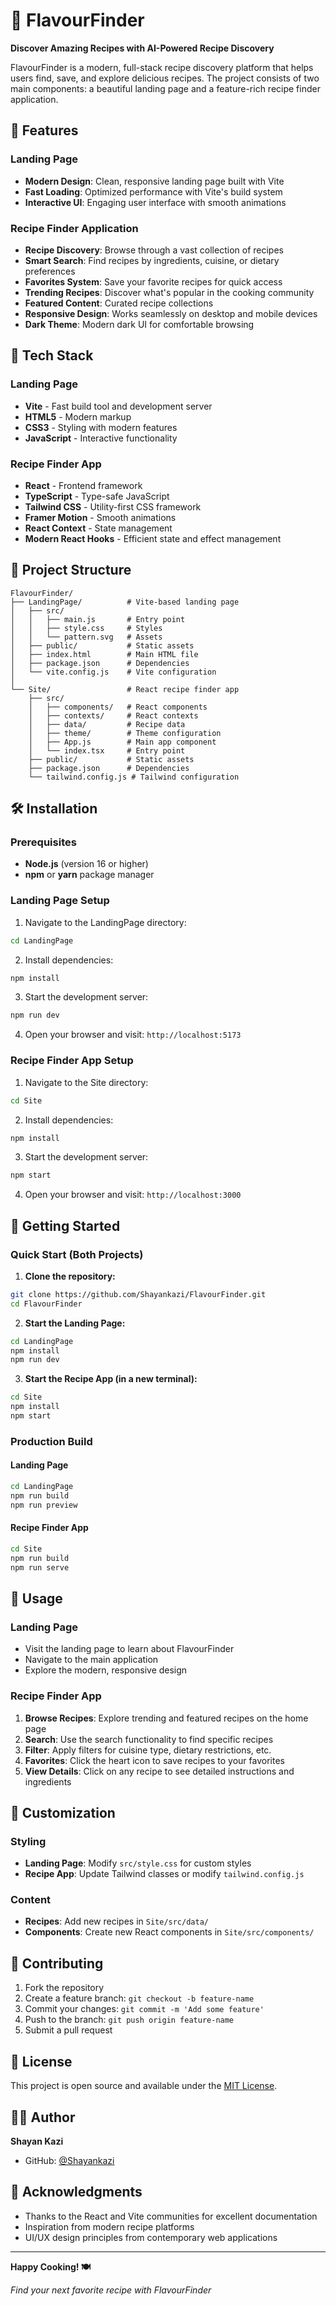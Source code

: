 # 🍳 FlavourFinder

**Discover Amazing Recipes with AI-Powered Recipe Discovery**

FlavourFinder is a modern, full-stack recipe discovery platform that helps users find, save, and explore delicious recipes. The project consists of two main components: a beautiful landing page and a feature-rich recipe finder application.

## 🌟 Features

### Landing Page
- **Modern Design**: Clean, responsive landing page built with Vite
- **Fast Loading**: Optimized performance with Vite's build system
- **Interactive UI**: Engaging user interface with smooth animations

### Recipe Finder Application
- **Recipe Discovery**: Browse through a vast collection of recipes
- **Smart Search**: Find recipes by ingredients, cuisine, or dietary preferences
- **Favorites System**: Save your favorite recipes for quick access
- **Trending Recipes**: Discover what's popular in the cooking community
- **Featured Content**: Curated recipe collections
- **Responsive Design**: Works seamlessly on desktop and mobile devices
- **Dark Theme**: Modern dark UI for comfortable browsing

## 🚀 Tech Stack

### Landing Page
- **Vite** - Fast build tool and development server
- **HTML5** - Modern markup
- **CSS3** - Styling with modern features
- **JavaScript** - Interactive functionality

### Recipe Finder App
- **React** - Frontend framework
- **TypeScript** - Type-safe JavaScript
- **Tailwind CSS** - Utility-first CSS framework
- **Framer Motion** - Smooth animations
- **React Context** - State management
- **Modern React Hooks** - Efficient state and effect management

## 📁 Project Structure

```
FlavourFinder/
├── LandingPage/          # Vite-based landing page
│   ├── src/
│   │   ├── main.js       # Entry point
│   │   ├── style.css     # Styles
│   │   └── pattern.svg   # Assets
│   ├── public/           # Static assets
│   ├── index.html        # Main HTML file
│   ├── package.json      # Dependencies
│   └── vite.config.js    # Vite configuration
│
└── Site/                 # React recipe finder app
    ├── src/
    │   ├── components/   # React components
    │   ├── contexts/     # React contexts
    │   ├── data/         # Recipe data
    │   ├── theme/        # Theme configuration
    │   ├── App.js        # Main app component
    │   └── index.tsx     # Entry point
    ├── public/           # Static assets
    ├── package.json      # Dependencies
    └── tailwind.config.js # Tailwind configuration
```

## 🛠️ Installation

### Prerequisites
- **Node.js** (version 16 or higher)
- **npm** or **yarn** package manager

### Landing Page Setup

1. Navigate to the LandingPage directory:
```bash
cd LandingPage
```

2. Install dependencies:
```bash
npm install
```

3. Start the development server:
```bash
npm run dev
```

4. Open your browser and visit: `http://localhost:5173`

### Recipe Finder App Setup

1. Navigate to the Site directory:
```bash
cd Site
```

2. Install dependencies:
```bash
npm install
```

3. Start the development server:
```bash
npm start
```

4. Open your browser and visit: `http://localhost:3000`

## 🚀 Getting Started

### Quick Start (Both Projects)

1. **Clone the repository:**
```bash
git clone https://github.com/Shayankazi/FlavourFinder.git
cd FlavourFinder
```

2. **Start the Landing Page:**
```bash
cd LandingPage
npm install
npm run dev
```

3. **Start the Recipe App (in a new terminal):**
```bash
cd Site
npm install
npm start
```

### Production Build

#### Landing Page
```bash
cd LandingPage
npm run build
npm run preview
```

#### Recipe Finder App
```bash
cd Site
npm run build
npm run serve
```

## 📱 Usage

### Landing Page
- Visit the landing page to learn about FlavourFinder
- Navigate to the main application
- Explore the modern, responsive design

### Recipe Finder App
1. **Browse Recipes**: Explore trending and featured recipes on the home page
2. **Search**: Use the search functionality to find specific recipes
3. **Filter**: Apply filters for cuisine type, dietary restrictions, etc.
4. **Favorites**: Click the heart icon to save recipes to your favorites
5. **View Details**: Click on any recipe to see detailed instructions and ingredients

## 🎨 Customization

### Styling
- **Landing Page**: Modify `src/style.css` for custom styles
- **Recipe App**: Update Tailwind classes or modify `tailwind.config.js`

### Content
- **Recipes**: Add new recipes in `Site/src/data/`
- **Components**: Create new React components in `Site/src/components/`

## 🤝 Contributing

1. Fork the repository
2. Create a feature branch: `git checkout -b feature-name`
3. Commit your changes: `git commit -m 'Add some feature'`
4. Push to the branch: `git push origin feature-name`
5. Submit a pull request

## 📄 License

This project is open source and available under the [MIT License](LICENSE).

## 👨‍💻 Author

**Shayan Kazi**
- GitHub: [@Shayankazi](https://github.com/Shayankazi)

## 🙏 Acknowledgments

- Thanks to the React and Vite communities for excellent documentation
- Inspiration from modern recipe platforms
- UI/UX design principles from contemporary web applications

---

**Happy Cooking! 🍽️**

*Find your next favorite recipe with FlavourFinder*